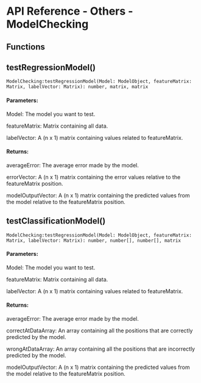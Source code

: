 # API Reference - Others - ModelChecking

## Functions

## testRegressionModel()

```
ModelChecking:testRegressionModel(Model: ModelObject, featureMatrix: Matrix, labelVector: Matrix): number, matrix, matrix
```

#### Parameters:

Model: The model you want to test.

featureMatrix: Matrix containing all data.

labelVector: A (n x 1) matrix containing values related to featureMatrix.

#### Returns:

averageError: The average error made by the model.

errorVector: A (n x 1) matrix containing the error values relative to the featureMatrix position.

modelOutputVector: A (n x 1) matrix containing the predicted values from the model relative to the featureMatrix position.

## testClassificationModel()

```
ModelChecking:testRegressionModel(Model: ModelObject, featureMatrix: Matrix, labelVector: Matrix): number, number[], number[], matrix
```

#### Parameters:

Model: The model you want to test.

featureMatrix: Matrix containing all data.

labelVector: A (n x 1) matrix containing values related to featureMatrix.

#### Returns:

averageError: The average error made by the model.

correctAtDataArray: An array containing all the positions that are correctly predicted by the model.

wrongAtDataArray: An array containing all the positions that are incorrectly predicted by the model.

modelOutputVector: A (n x 1) matrix containing the predicted values from the model relative to the featureMatrix position.
